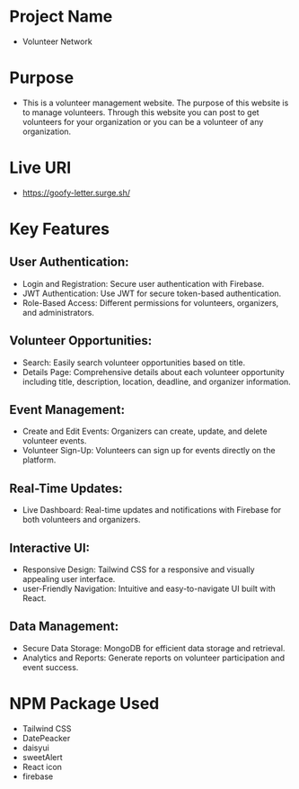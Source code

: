 # Project Name
- Volunteer Network

# Purpose
- This is a volunteer management website. The purpose of this website is to manage volunteers. Through this website you can post to get volunteers for your organization or you can be a volunteer of any organization.

# Live URl
- https://goofy-letter.surge.sh/

# Key Features
## User Authentication:
- Login and Registration: Secure user authentication with Firebase.
- JWT Authentication: Use JWT for secure token-based authentication.
- Role-Based Access: Different permissions for volunteers, organizers, and administrators.

## Volunteer Opportunities:
- Search: Easily search volunteer opportunities based on title.
- Details Page: Comprehensive details about each volunteer opportunity including title, description, location, deadline, and organizer information.

## Event Management:
- Create and Edit Events: Organizers can create, update, and delete volunteer events.
- Volunteer Sign-Up: Volunteers can sign up for events directly on the platform.

## Real-Time Updates:
- Live Dashboard: Real-time updates and notifications with Firebase for both volunteers and organizers.

## Interactive UI:
- Responsive Design: Tailwind CSS for a responsive and visually appealing user interface.
- user-Friendly Navigation: Intuitive and easy-to-navigate UI built with React.

## Data Management:
- Secure Data Storage: MongoDB for efficient data storage and retrieval.
- Analytics and Reports: Generate reports on volunteer participation and event success.

# NPM Package Used
- Tailwind CSS
- DatePeacker
- daisyui
- sweetAlert
- React icon
- firebase
